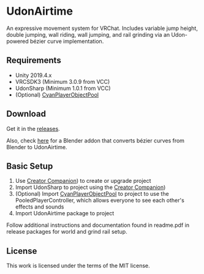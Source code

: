 # UdonAirtime
An expressive movement system for VRChat. Includes variable jump height, double jumping, wall riding, wall jumping, and rail grinding via an Udon-powered bézier curve implementation.

## Requirements
* Unity 2019.4.x
* VRCSDK3 (Minimum 3.0.9 from VCC)
* UdonSharp (Minimum 1.0.1 from VCC)
* (Optional) [CyanPlayerObjectPool](https://github.com/CyanLaser/CyanPlayerObjectPool)

## Download
Get it in the [releases](https://github.com/squiddingme/UdonAirtime/releases).

Also, check [here](https://github.com/squiddingme/UdonAirtimeBlenderExport) for a Blender addon that converts bézier curves from Blender to UdonAirtime.

## Basic Setup
1. Use [Creator Companion](https://vrchat.com/home/download)) to create or upgrade project
3. Import UdonSharp to project using the [Creator Companion](https://vrchat.com/home/download))
4. (Optional) Import [CyanPlayerObjectPool](https://github.com/CyanLaser/CyanPlayerObjectPool/releases) to project to use the PooledPlayerController, which allows everyone to see each other's effects and sounds
5. Import UdonAirtime package to project

Follow additional instructions and documentation found in readme.pdf in release packages for world and grind rail setup.

## License
This work is licensed under the terms of the MIT license.